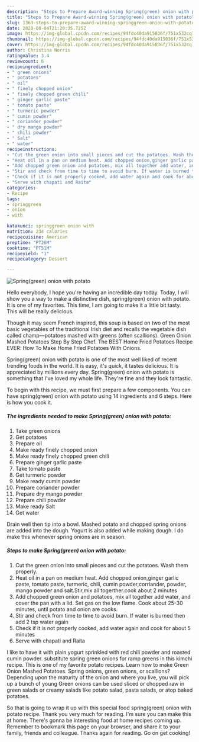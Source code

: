 ```yaml
---
description: "Steps to Prepare Award-winning Spring(green) onion with potato"
title: "Steps to Prepare Award-winning Spring(green) onion with potato"
slug: 1363-steps-to-prepare-award-winning-springgreen-onion-with-potato
date: 2020-08-04T21:20:35.725Z
image: https://img-global.cpcdn.com/recipes/94fdc40da915036f/751x532cq70/springgreen-onion-with-potato-recipe-main-photo.jpg
thumbnail: https://img-global.cpcdn.com/recipes/94fdc40da915036f/751x532cq70/springgreen-onion-with-potato-recipe-main-photo.jpg
cover: https://img-global.cpcdn.com/recipes/94fdc40da915036f/751x532cq70/springgreen-onion-with-potato-recipe-main-photo.jpg
author: Christina Norris
ratingvalue: 3.4
reviewcount: 6
recipeingredient:
- " green onions"
- " potatoes"
- " oil"
- " finely chopped onion"
- " finely chopped green chili"
- " ginger garlic paste"
- " tomato paste"
- " turmeric powder"
- " cumin powder"
- " coriander powder"
- " dry mango powder"
- " chili powder"
- " Salt"
- " water"
recipeinstructions:
- "Cut the green onion into small pieces and cut the potatoes. Wash them properly."
- "Heat oil in a pan on medium heat. Add chopped onion,ginger garlic paste, tomato paste, turmeric, chili, cumin powder,corriander, powder, mango powder and salt.Stir,mix all togerther.cook about 2 minutes"
- "Add chopped green onion and potatoes, mix all together add water, and cover the pan with a lid. Set gas on the low flame. Cook about 25-30 minutes, until potato and onion are cooks."
- "Stir and check from time to time to avoid burn. If water is burned then add 2 tsp water again"
- "Check if it is not properly cooked, add water again and cook for about 5 minutes"
- "Serve with chapati and Raita"
categories:
- Recipe
tags:
- springgreen
- onion
- with

katakunci: springgreen onion with 
nutrition: 234 calories
recipecuisine: American
preptime: "PT26M"
cooktime: "PT51M"
recipeyield: "1"
recipecategory: Dessert

---
```



![Spring(green) onion with potato](https://img-global.cpcdn.com/recipes/94fdc40da915036f/751x532cq70/springgreen-onion-with-potato-recipe-main-photo.jpg)

Hello everybody, I hope you're having an incredible day today. Today, I will show you a way to make a distinctive dish, spring(green) onion with potato. It is one of my favorites. This time, I am going to make it a little bit tasty. This will be really delicious.

Though it may seem French inspired, this soup is based on two of the most basic vegetables of the traditional Irish diet and recalls the vegetable dish called champ—potatoes mashed with greens (often scallions). Green Onion Mashed Potatoes Step By Step Chef. The BEST Home Fried Potatoes Recipe EVER: How To Make Home Fried Potatoes With Onions.

Spring(green) onion with potato is one of the most well liked of recent trending foods in the world. It is easy, it's quick, it tastes delicious. It is appreciated by millions every day. Spring(green) onion with potato is something that I've loved my whole life. They're fine and they look fantastic.


To begin with this recipe, we must first prepare a few components. You can have spring(green) onion with potato using 14 ingredients and 6 steps. Here is how you cook it.

<!--inarticleads1-->

##### The ingredients needed to make Spring(green) onion with potato:

1. Take  green onions
1. Get  potatoes
1. Prepare  oil
1. Make ready  finely chopped onion
1. Make ready  finely chopped green chili
1. Prepare  ginger garlic paste
1. Take  tomato paste
1. Get  turmeric powder
1. Make ready  cumin powder
1. Prepare  coriander powder
1. Prepare  dry mango powder
1. Prepare  chili powder
1. Make ready  Salt
1. Get  water


Drain well then tip into a bowl. Mashed potato and chopped spring onions are added into the dough. Yogurt is also added while making dough. I do make this whenever spring onions are in season. 

<!--inarticleads2-->

##### Steps to make Spring(green) onion with potato:

1. Cut the green onion into small pieces and cut the potatoes. Wash them properly.
1. Heat oil in a pan on medium heat. Add chopped onion,ginger garlic paste, tomato paste, turmeric, chili, cumin powder,corriander, powder, mango powder and salt.Stir,mix all togerther.cook about 2 minutes
1. Add chopped green onion and potatoes, mix all together add water, and cover the pan with a lid. Set gas on the low flame. Cook about 25-30 minutes, until potato and onion are cooks.
1. Stir and check from time to time to avoid burn. If water is burned then add 2 tsp water again
1. Check if it is not properly cooked, add water again and cook for about 5 minutes
1. Serve with chapati and Raita


I like to have it with plain yogurt sprinkled with red chili powder and roasted cumin powder. substitute spring green onions for ramp greens in this kimchi recipe. This is one of my favorite potato recipes. Learn how to make Green Onion Mashed Potatoes. Spring onions, green onions, or scallions? Depending upon the maturity of the onion and where you live, you will pick up a bunch of young Green onions can be used sliced or chopped raw in green salads or creamy salads like potato salad, pasta salads, or atop baked potatoes. 

So that is going to wrap it up with this special food spring(green) onion with potato recipe. Thank you very much for reading. I'm sure you can make this at home. There's gonna be interesting food at home recipes coming up. Remember to bookmark this page on your browser, and share it to your family, friends and colleague. Thanks again for reading. Go on get cooking!
